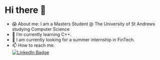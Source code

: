 # Hi there 👋

- 😱 About me: I am a Masters Student @ The University of St Andrews studying Computer Science
- 🌱 I’m currently learning C++.
- 💼 I am currently looking for a summer internship in FinTech.
- 📫 How to reach me: <div id="badges">
  <a href="https://www.linkedin.com/in/awande-d-7515711b1/">
    <img src="https://img.shields.io/badge/LinkedIn-blue?style=for-the-badge&logo=linkedin&logoColor=white" alt="LinkedIn Badge"/>
  </a>
</div>

<!--
**JavaMorant/JavaMorant** is a ✨ _special_ ✨ repository because its `README.md` (this file) appears on your GitHub profile.

Here are some ideas to get you started:

- 🔭 I’m currently working on ...
- 🌱 I’m currently learning ...
- 👯 I’m looking to collaborate on ...
- 🤔 I’m looking for help with ...
- 💬 Ask me about ...
- 📫 How to reach me: ...
- 😄 Pronouns: ...
- ⚡ Fun fact: ...
-->
